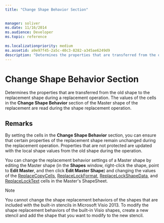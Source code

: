 ```yaml
---
title: "Change Shape Behavior Section"
 
 
manager: soliver
ms.date: 11/16/2014
ms.audience: Developer
ms.topic: reference
 
ms.localizationpriority: medium
ms.assetid: a9e97f45-2a5c-40c3-8282-a345ae6249d9
description: "Determines the properties that are transferred from the old shape to the replacement shape during a replacement operation. The values of the cells in the Change Shape Behavior section of the Master shape of the replacement are read during the shape replacement operation."
---
```


# Change Shape Behavior Section

Determines the properties that are transferred from the old shape to the replacement shape during a replacement operation. The values of the cells in the **Change Shape Behavior** section of the Master shape of the replacement are read during the shape replacement operation. 
  
## Remarks

By setting the cells in the **Change Shape Behavior** section, you can ensure that certain properties of the replacement shape remain unchanged during the replacement operation. Properties that are not protected are updated with the local shape values from the old shape during the operation. 
  
You can change the replacement behavior settings of a Master shape by editing the Master shape (in the **Shapes** window, right-click the shape, point to **Edit Master**, and then click **Edit Master Shape**) and changing the values of the [ReplaceCopyCells](replacecopycells-cell-change-shape-behavior-section.md), [ReplaceLockFormat](replacelockformat-cell-change-shape-behavior-section.md), [ReplaceLockShapeData](replacelockshapedata-cell-change-shape-behavior-section.md), and [ReplaceLockText](replacelocktext-cell-change-shape-behavior-section.md) cells in the Master's ShapeSheet. 
  
> [!NOTE]
> You cannot change the shape replacement behaviors of the shapes that are included with the built-in stencils in Microsoft Visio 2013. To modify the shape replacement behaviors of the built-in Visio shapes, create a new stencil and add the shape that you want to modify to the new stencil. 
  

